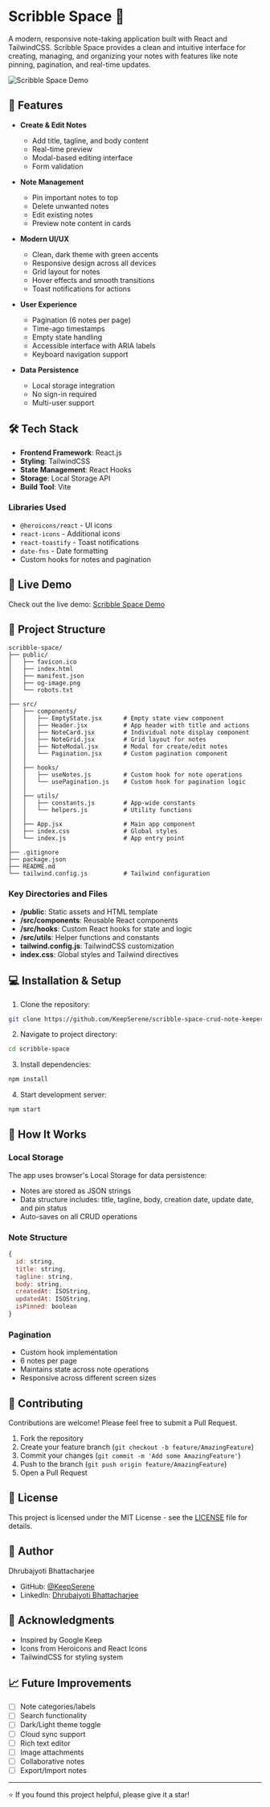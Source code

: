 # Scribble Space 📝

A modern, responsive note-taking application built with React and TailwindCSS. Scribble Space provides a clean and intuitive interface for creating, managing, and organizing your notes with features like note pinning, pagination, and real-time updates.

![Scribble Space Demo](./public/scribble-space-home.png)

## 🌟 Features

- **Create & Edit Notes**

  - Add title, tagline, and body content
  - Real-time preview
  - Modal-based editing interface
  - Form validation

- **Note Management**

  - Pin important notes to top
  - Delete unwanted notes
  - Edit existing notes
  - Preview note content in cards

- **Modern UI/UX**

  - Clean, dark theme with green accents
  - Responsive design across all devices
  - Grid layout for notes
  - Hover effects and smooth transitions
  - Toast notifications for actions

- **User Experience**

  - Pagination (6 notes per page)
  - Time-ago timestamps
  - Empty state handling
  - Accessible interface with ARIA labels
  - Keyboard navigation support

- **Data Persistence**
  - Local storage integration
  - No sign-in required
  - Multi-user support

## 🛠️ Tech Stack

- **Frontend Framework**: React.js
- **Styling**: TailwindCSS
- **State Management**: React Hooks
- **Storage**: Local Storage API
- **Build Tool**: Vite

### Libraries Used

- `@heroicons/react` - UI icons
- `react-icons` - Additional icons
- `react-toastify` - Toast notifications
- `date-fns` - Date formatting
- Custom hooks for notes and pagination

## 🚀 Live Demo

Check out the live demo: [Scribble Space Demo](https://your-demo-link.com)

## 📂 Project Structure

```
scribble-space/
├── public/
│   ├── favicon.ico
│   ├── index.html
│   ├── manifest.json
│   ├── og-image.png
│   └── robots.txt
│
├── src/
│   ├── components/
│   │   ├── EmptyState.jsx      # Empty state view component
│   │   ├── Header.jsx          # App header with title and actions
│   │   ├── NoteCard.jsx        # Individual note display component
│   │   ├── NoteGrid.jsx        # Grid layout for notes
│   │   ├── NoteModal.jsx       # Modal for create/edit notes
│   │   └── Pagination.jsx      # Custom pagination component
│   │
│   ├── hooks/
│   │   ├── useNotes.js         # Custom hook for note operations
│   │   └── usePagination.js    # Custom hook for pagination logic
│   │
│   ├── utils/
│   │   ├── constants.js        # App-wide constants
│   │   └── helpers.js          # Utility functions
│   │
│   ├── App.jsx                 # Main app component
│   ├── index.css               # Global styles
│   └── index.js                # App entry point
│
├── .gitignore
├── package.json
├── README.md
└── tailwind.config.js          # Tailwind configuration
```

### Key Directories and Files

- **/public**: Static assets and HTML template
- **/src/components**: Reusable React components
- **/src/hooks**: Custom React hooks for state and logic
- **/src/utils**: Helper functions and constants
- **tailwind.config.js**: TailwindCSS customization
- **index.css**: Global styles and Tailwind directives

## 💻 Installation & Setup

1. Clone the repository:

```bash
git clone https://github.com/KeepSerene/scribble-space-crud-note-keeper
```

2. Navigate to project directory:

```bash
cd scribble-space
```

3. Install dependencies:

```bash
npm install
```

4. Start development server:

```bash
npm start
```

## 🔧 How It Works

### Local Storage

The app uses browser's Local Storage for data persistence:

- Notes are stored as JSON strings
- Data structure includes: title, tagline, body, creation date, update date, and pin status
- Auto-saves on all CRUD operations

### Note Structure

```javascript
{
  id: string,
  title: string,
  tagline: string,
  body: string,
  createdAt: ISOString,
  updatedAt: ISOString,
  isPinned: boolean
}
```

### Pagination

- Custom hook implementation
- 6 notes per page
- Maintains state across note operations
- Responsive across different screen sizes

## 🤝 Contributing

Contributions are welcome! Please feel free to submit a Pull Request.

1. Fork the repository
2. Create your feature branch (`git checkout -b feature/AmazingFeature`)
3. Commit your changes (`git commit -m 'Add some AmazingFeature'`)
4. Push to the branch (`git push origin feature/AmazingFeature`)
5. Open a Pull Request

## 📝 License

This project is licensed under the MIT License - see the [LICENSE](LICENSE) file for details.

## 👤 Author

Dhrubajyoti Bhattacharjee

- GitHub: [@KeepSerene](https://github.com/KeepSerene)
- LinkedIn: [Dhrubajyoti Bhattacharjee](https://www.linkedin.com/in/dhrubajyoti-bhattacharjee-320822318/)

## 🙏 Acknowledgments

- Inspired by Google Keep
- Icons from Heroicons and React Icons
- TailwindCSS for styling system

## 📈 Future Improvements

- [ ] Note categories/labels
- [ ] Search functionality
- [ ] Dark/Light theme toggle
- [ ] Cloud sync support
- [ ] Rich text editor
- [ ] Image attachments
- [ ] Collaborative notes
- [ ] Export/Import notes

---

⭐️ If you found this project helpful, please give it a star!
